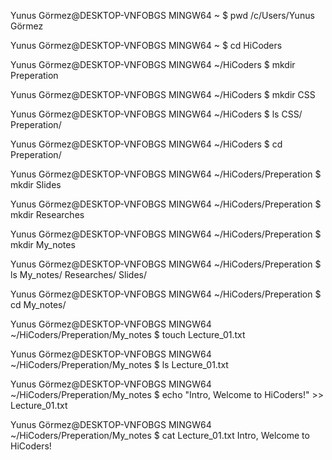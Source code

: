 Yunus Görmez@DESKTOP-VNFOBGS MINGW64 ~
$ pwd
/c/Users/Yunus Görmez

Yunus Görmez@DESKTOP-VNFOBGS MINGW64 ~
$ cd HiCoders

Yunus Görmez@DESKTOP-VNFOBGS MINGW64 ~/HiCoders
$ mkdir Preperation

Yunus Görmez@DESKTOP-VNFOBGS MINGW64 ~/HiCoders
$ mkdir CSS

Yunus Görmez@DESKTOP-VNFOBGS MINGW64 ~/HiCoders
$ ls
CSS/  Preperation/

Yunus Görmez@DESKTOP-VNFOBGS MINGW64 ~/HiCoders
$ cd Preperation/

Yunus Görmez@DESKTOP-VNFOBGS MINGW64 ~/HiCoders/Preperation
$ mkdir Slides

Yunus Görmez@DESKTOP-VNFOBGS MINGW64 ~/HiCoders/Preperation
$ mkdir Researches

Yunus Görmez@DESKTOP-VNFOBGS MINGW64 ~/HiCoders/Preperation
$ mkdir My_notes

Yunus Görmez@DESKTOP-VNFOBGS MINGW64 ~/HiCoders/Preperation
$ ls
My_notes/  Researches/  Slides/

Yunus Görmez@DESKTOP-VNFOBGS MINGW64 ~/HiCoders/Preperation
$ cd My_notes/

Yunus Görmez@DESKTOP-VNFOBGS MINGW64 ~/HiCoders/Preperation/My_notes
$ touch Lecture_01.txt

Yunus Görmez@DESKTOP-VNFOBGS MINGW64 ~/HiCoders/Preperation/My_notes
$ ls
Lecture_01.txt

Yunus Görmez@DESKTOP-VNFOBGS MINGW64 ~/HiCoders/Preperation/My_notes
$ echo "Intro, Welcome to HiCoders!" >> Lecture_01.txt

Yunus Görmez@DESKTOP-VNFOBGS MINGW64 ~/HiCoders/Preperation/My_notes
$ cat Lecture_01.txt
Intro, Welcome to HiCoders!
